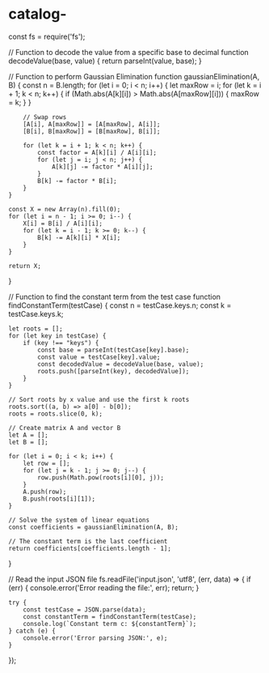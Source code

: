 # catalog-
const fs = require('fs');

// Function to decode the value from a specific base to decimal
function decodeValue(base, value) {
    return parseInt(value, base);
}

// Function to perform Gaussian Elimination
function gaussianElimination(A, B) {
    const n = B.length;
    for (let i = 0; i < n; i++) {
        let maxRow = i;
        for (let k = i + 1; k < n; k++) {
            if (Math.abs(A[k][i]) > Math.abs(A[maxRow][i])) {
                maxRow = k;
            }
        }

        // Swap rows
        [A[i], A[maxRow]] = [A[maxRow], A[i]];
        [B[i], B[maxRow]] = [B[maxRow], B[i]];

        for (let k = i + 1; k < n; k++) {
            const factor = A[k][i] / A[i][i];
            for (let j = i; j < n; j++) {
                A[k][j] -= factor * A[i][j];
            }
            B[k] -= factor * B[i];
        }
    }

    const X = new Array(n).fill(0);
    for (let i = n - 1; i >= 0; i--) {
        X[i] = B[i] / A[i][i];
        for (let k = i - 1; k >= 0; k--) {
            B[k] -= A[k][i] * X[i];
        }
    }

    return X;
}

// Function to find the constant term from the test case
function findConstantTerm(testCase) {
    const n = testCase.keys.n;
    const k = testCase.keys.k;

    let roots = [];
    for (let key in testCase) {
        if (key !== "keys") {
            const base = parseInt(testCase[key].base);
            const value = testCase[key].value;
            const decodedValue = decodeValue(base, value);
            roots.push([parseInt(key), decodedValue]);
        }
    }

    // Sort roots by x value and use the first k roots
    roots.sort((a, b) => a[0] - b[0]);
    roots = roots.slice(0, k);

    // Create matrix A and vector B
    let A = [];
    let B = [];

    for (let i = 0; i < k; i++) {
        let row = [];
        for (let j = k - 1; j >= 0; j--) {
            row.push(Math.pow(roots[i][0], j));
        }
        A.push(row);
        B.push(roots[i][1]);
    }

    // Solve the system of linear equations
    const coefficients = gaussianElimination(A, B);

    // The constant term is the last coefficient
    return coefficients[coefficients.length - 1];
}

// Read the input JSON file
fs.readFile('input.json', 'utf8', (err, data) => {
    if (err) {
        console.error('Error reading the file:', err);
        return;
    }

    try {
        const testCase = JSON.parse(data);
        const constantTerm = findConstantTerm(testCase);
        console.log(`Constant term c: ${constantTerm}`);
    } catch (e) {
        console.error('Error parsing JSON:', e);
    }
});
